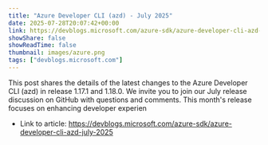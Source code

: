 ```yaml
---
title: "Azure Developer CLI (azd) - July 2025"
date: 2025-07-28T20:07:42+00:00
link: https://devblogs.microsoft.com/azure-sdk/azure-developer-cli-azd-july-2025
showShare: false
showReadTime: false
thumbnail: images/azure.png
tags: ["devblogs.microsoft.com"]
---
```

This post shares the details of the latest changes to the Azure Developer CLI (azd) in release 1.17.1 and 1.18.0. We invite you to join our July release discussion on GitHub with questions and comments. This month's release focuses on enhancing developer experien

- Link to article: https://devblogs.microsoft.com/azure-sdk/azure-developer-cli-azd-july-2025